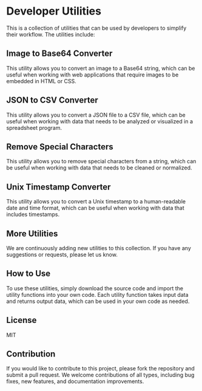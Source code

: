 # Developer Utilities

This is a collection of utilities that can be used by developers to simplify their workflow. The utilities include:

## Image to Base64 Converter

This utility allows you to convert an image to a Base64 string, which can be useful when working with web applications that require images to be embedded in HTML or CSS.

## JSON to CSV Converter

This utility allows you to convert a JSON file to a CSV file, which can be useful when working with data that needs to be analyzed or visualized in a spreadsheet program.

## Remove Special Characters

This utility allows you to remove special characters from a string, which can be useful when working with data that needs to be cleaned or normalized.

## Unix Timestamp Converter

This utility allows you to convert a Unix timestamp to a human-readable date and time format, which can be useful when working with data that includes timestamps.

## More Utilities

We are continuously adding new utilities to this collection. If you have any suggestions or requests, please let us know.

## How to Use

To use these utilities, simply download the source code and import the utility functions into your own code. Each utility function takes input data and returns output data, which can be used in your own code as needed.

## License

MIT

## Contribution

If you would like to contribute to this project, please fork the repository and submit a pull request. We welcome contributions of all types, including bug fixes, new features, and documentation improvements.
